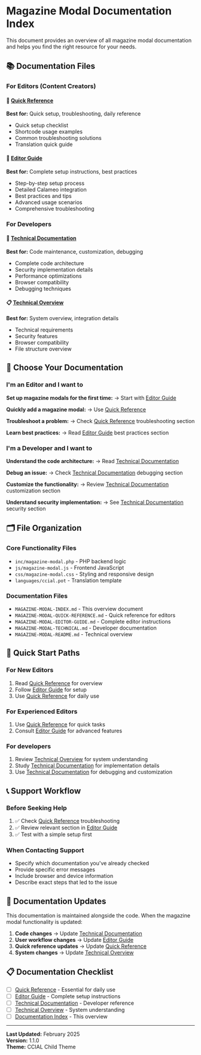 # Magazine Modal Documentation Index

This document provides an overview of all magazine modal documentation and helps you find the right resource for your needs.

## 📚 Documentation Files

### For Editors (Content Creators)

#### 🚀 [Quick Reference](MAGAZINE-MODAL-QUICK-REFERENCE.md)

**Best for:** Quick setup, troubleshooting, daily reference

- Quick setup checklist
- Shortcode usage examples
- Common troubleshooting solutions
- Translation quick guide

#### 📖 [Editor Guide](MAGAZINE-MODAL-EDITOR-GUIDE.md)

**Best for:** Complete setup instructions, best practices

- Step-by-step setup process
- Detailed Calameo integration
- Best practices and tips
- Advanced usage scenarios
- Comprehensive troubleshooting

### For Developers

#### 🔧 [Technical Documentation](MAGAZINE-MODAL-TECHNICAL.md)

**Best for:** Code maintenance, customization, debugging

- Complete code architecture
- Security implementation details
- Performance optimizations
- Browser compatibility
- Debugging techniques

#### 📋 [Technical Overview](MAGAZINE-MODAL-README.md)

**Best for:** System overview, integration details

- Technical requirements
- Security features
- Browser compatibility
- File structure overview

## 🎯 Choose Your Documentation

### I'm an Editor and I want to

**Set up magazine modals for the first time:**
→ Start with [Editor Guide](MAGAZINE-MODAL-EDITOR-GUIDE.md)

**Quickly add a magazine modal:**
→ Use [Quick Reference](MAGAZINE-MODAL-QUICK-REFERENCE.md)

**Troubleshoot a problem:**
→ Check [Quick Reference](MAGAZINE-MODAL-QUICK-REFERENCE.md) troubleshooting section

**Learn best practices:**
→ Read [Editor Guide](MAGAZINE-MODAL-EDITOR-GUIDE.md) best practices section

### I'm a Developer and I want to

**Understand the code architecture:**
→ Read [Technical Documentation](MAGAZINE-MODAL-TECHNICAL.md)

**Debug an issue:**
→ Check [Technical Documentation](MAGAZINE-MODAL-TECHNICAL.md) debugging section

**Customize the functionality:**
→ Review [Technical Documentation](MAGAZINE-MODAL-TECHNICAL.md) customization section

**Understand security implementation:**
→ See [Technical Documentation](MAGAZINE-MODAL-TECHNICAL.md) security section

## 🗂️ File Organization

### Core Functionality Files

- `inc/magazine-modal.php` - PHP backend logic
- `js/magazine-modal.js` - Frontend JavaScript
- `css/magazine-modal.css` - Styling and responsive design
- `languages/ccial.pot` - Translation template

### Documentation Files

- `MAGAZINE-MODAL-INDEX.md` - This overview document
- `MAGAZINE-MODAL-QUICK-REFERENCE.md` - Quick reference for editors
- `MAGAZINE-MODAL-EDITOR-GUIDE.md` - Complete editor instructions
- `MAGAZINE-MODAL-TECHNICAL.md` - Developer documentation
- `MAGAZINE-MODAL-README.md` - Technical overview

## 🚀 Quick Start Paths

### For New Editors

1. Read [Quick Reference](MAGAZINE-MODAL-QUICK-REFERENCE.md) for overview
2. Follow [Editor Guide](MAGAZINE-MODAL-EDITOR-GUIDE.md) for setup
3. Use [Quick Reference](MAGAZINE-MODAL-QUICK-REFERENCE.md) for daily use

### For Experienced Editors

1. Use [Quick Reference](MAGAZINE-MODAL-QUICK-REFERENCE.md) for quick tasks
2. Consult [Editor Guide](MAGAZINE-MODAL-EDITOR-GUIDE.md) for advanced features

### For developers

1. Review [Technical Overview](MAGAZINE-MODAL-README.md) for system understanding
2. Study [Technical Documentation](MAGAZINE-MODAL-TECHNICAL.md) for implementation details
3. Use [Technical Documentation](MAGAZINE-MODAL-TECHNICAL.md) for debugging and customization

## 📞 Support Workflow

### Before Seeking Help

1. ✅ Check [Quick Reference](MAGAZINE-MODAL-QUICK-REFERENCE.md) troubleshooting
2. ✅ Review relevant section in [Editor Guide](MAGAZINE-MODAL-EDITOR-GUIDE.md)
3. ✅ Test with a simple setup first

### When Contacting Support

- Specify which documentation you've already checked
- Provide specific error messages
- Include browser and device information
- Describe exact steps that led to the issue

## 🔄 Documentation Updates

This documentation is maintained alongside the code. When the magazine modal functionality is updated:

1. **Code changes** → Update [Technical Documentation](MAGAZINE-MODAL-TECHNICAL.md)
2. **User workflow changes** → Update [Editor Guide](MAGAZINE-MODAL-EDITOR-GUIDE.md)
3. **Quick reference updates** → Update [Quick Reference](MAGAZINE-MODAL-QUICK-REFERENCE.md)
4. **System changes** → Update [Technical Overview](MAGAZINE-MODAL-README.md)

## 📋 Documentation Checklist

- [ ] [Quick Reference](MAGAZINE-MODAL-QUICK-REFERENCE.md) - Essential for daily use
- [ ] [Editor Guide](MAGAZINE-MODAL-EDITOR-GUIDE.md) - Complete setup instructions
- [ ] [Technical Documentation](MAGAZINE-MODAL-TECHNICAL.md) - Developer reference
- [ ] [Technical Overview](MAGAZINE-MODAL-README.md) - System understanding
- [ ] [Documentation Index](MAGAZINE-MODAL-INDEX.md) - This overview

---

**Last Updated:** February 2025  
**Version:** 1.1.0  
**Theme:** CCIAL Child Theme
